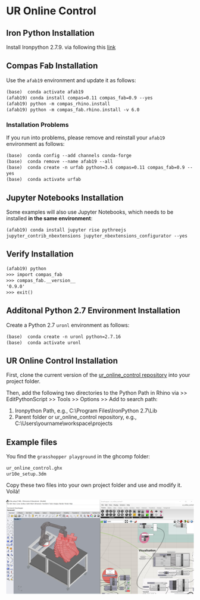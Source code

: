 # UR Online Control

## Iron Python Installation

Install Ironpython 2.7.9. via following this [link](https://github.com/IronLanguages/ironpython2/releases/tag/ipy-2.7.9)

## Compas Fab Installation

Use the `afab19` environment and update it as follows:

    (base)  conda activate afab19
    (afab19) conda install compas=0.11 compas_fab=0.9 --yes
    (afab19) python -m compas_rhino.install
    (afab19) python -m compas_fab.rhino.install -v 6.0

### Installation Problems

If you run into problems, please remove and reinstall your `afab19` environment as follows:
    
    (base)  conda config --add channels conda-forge
    (base)  conda remove --name afab19 --all
    (base)  conda create -n urfab python=3.6 compas=0.11 compas_fab=0.9 --yes
    (base)  conda activate urfab

## Jupyter Notebooks Installation

Some examples will also use Jupyter Notebooks, which needs to be installed **in the same environment**:

    (afab19) conda install jupyter rise pythreejs jupyter_contrib_nbextensions jupyter_nbextensions_configurator --yes

## Verify Installation

    (afab19) python
    >>> import compas_fab
    >>> compas_fab.__version__
    '0.9.0'
    >>> exit()

## Additonal Python 2.7 Environment Installation

Create a Python 2.7 `uronl` environment as follows:
    
    (base)  conda create -n uronl python=2.7.16
    (base)  conda activate uronl

## UR Online Control Installation

First, clone the current version of the [ur_online_control repository](https://github.com/augmentedfabricationlab/ur_online_control) 
into your project folder.

Then, add the following two directories to the Python Path in Rhino via >> EditPythonScript >> Tools >> Options >> Add to search path:

1. Ironpython Path, e.g., C:\Program Files\IronPython 2.7\Lib
2. Parent folder or ur_online_control repository, e.g., C:\Users\yourname\workspace\projects

## Example files

You find the `grasshopper playground` in the ghcomp folder:

    ur_online_control.ghx
    ur10e_setup.3dm

Copy these two files into your own project folder and use and modify it. Voilà!


![`grasshopper playground`](ghcomp/images/ghcomp_interface.jpg)

